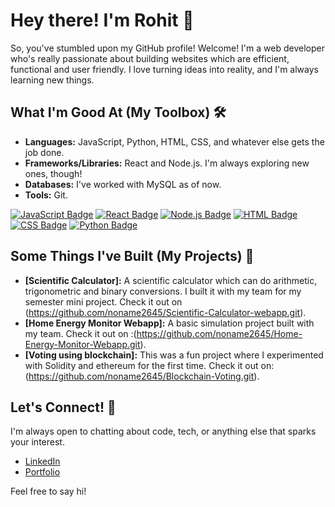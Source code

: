 # Hey there! I'm Rohit 👋

So, you've stumbled upon my GitHub profile! Welcome! I'm a web developer who's really passionate about building websites which are efficient, functional and user friendly. I love turning ideas into reality, and I'm always learning new things.

## What I'm Good At (My Toolbox) 🛠️

* **Languages:** JavaScript, Python, HTML, CSS, and whatever else gets the job done.
* **Frameworks/Libraries:** React and Node.js. I'm always exploring new ones, though!
* **Databases:** I've worked with MySQL as of now.
* **Tools:** Git.

[![JavaScript Badge](https://img.shields.io/badge/JavaScript-F7DF1E?style=for-the-badge&logo=javascript&logoColor=black)](https://developer.mozilla.org/en-US/docs/Web/JavaScript)
[![React Badge](https://img.shields.io/badge/React-61DAFB?style=for-the-badge&logo=react&logoColor=black)](https://reactjs.org/)
[![Node.js Badge](https://img.shields.io/badge/Node.js-339933?style=for-the-badge&logo=nodedotjs&logoColor=white)](https://nodejs.org/en/)
[![HTML Badge](https://img.shields.io/badge/HTML5-E34F26?style=for-the-badge&logo=html5&logoColor=white)](https://developer.mozilla.org/en-US/docs/Web/HTML)
[![CSS Badge](https://img.shields.io/badge/CSS3-1572B6?style=for-the-badge&logo=css3&logoColor=white)](https://developer.mozilla.org/en-US/docs/Web/CSS)
[![Python Badge](https://img.shields.io/badge/Python-3776AB?style=for-the-badge&logo=python&logoColor=white)](https://www.python.org/)

## Some Things I've Built (My Projects) 🚀

* **[Scientific Calculator]:** A scientific calculator which can do arithmetic, trigonometric and binary conversions. I built it with my team for my semester mini project. Check it out on (https://github.com/noname2645/Scientific-Calculator-webapp.git).
* **[Home Energy Monitor Webapp]:** A basic simulation project built with my team. Check it out on :(https://github.com/noname2645/Home-Energy-Monitor-Webapp.git).
* **[Voting using blockchain]:** This was a fun project where I experimented with Solidity and ethereum for the first time. Check it out on: (https://github.com/noname2645/Blockchain-Voting.git).

## Let's Connect! 🤝

I'm always open to chatting about code, tech, or anything else that sparks your interest.

* [LinkedIn](https://www.linkedin.com/in/rohit-karmokar-654788257)
* [Portfolio](mytechfolio.netlify.app)

Feel free to say hi!
